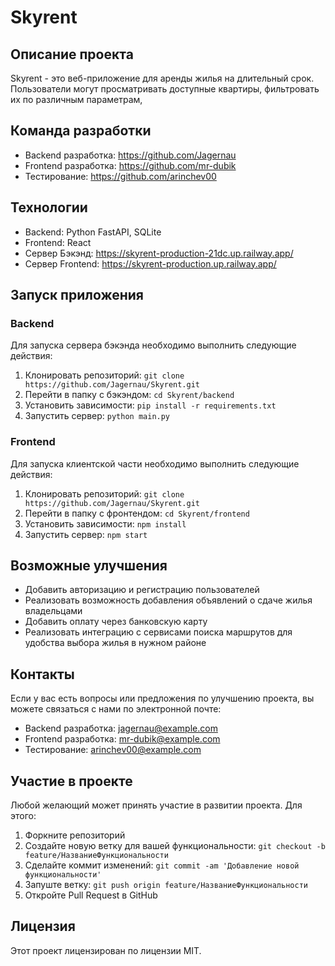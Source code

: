  
# Skyrent

## Описание проекта

Skyrent - это веб-приложение для аренды жилья на длительный срок. Пользователи могут просматривать доступные квартиры, фильтровать их по различным параметрам,

## Команда разработки

- Backend разработка: https://github.com/Jagernau
- Frontend разработка: https://github.com/mr-dubik
- Тестирование: https://github.com/arinchev00

## Технологии

- Backend: Python FastAPI, SQLite
- Frontend: React
- Сервер Бэкэнд: https://skyrent-production-21dc.up.railway.app/
- Сервер Frontend: https://skyrent-production.up.railway.app/

## Запуск приложения

### Backend

Для запуска сервера бэкэнда необходимо выполнить следующие действия:

1. Клонировать репозиторий: `git clone https://github.com/Jagernau/Skyrent.git`
2. Перейти в папку с бэкэндом: `cd Skyrent/backend`
3. Установить зависимости: `pip install -r requirements.txt`
4. Запустить сервер: `python main.py`

### Frontend

Для запуска клиентской части необходимо выполнить следующие действия:

1. Клонировать репозиторий: `git clone https://github.com/Jagernau/Skyrent.git`
2. Перейти в папку с фронтендом: `cd Skyrent/frontend`
3. Установить зависимости: `npm install`
4. Запустить сервер: `npm start`

## Возможные улучшения

- Добавить авторизацию и регистрацию пользователей
- Реализовать возможность добавления объявлений о сдаче жилья владельцами
- Добавить оплату через банковскую карту
- Реализовать интеграцию с сервисами поиска маршрутов для удобства выбора жилья в нужном районе

## Контакты

Если у вас есть вопросы или предложения по улучшению проекта, вы можете связаться с нами по электронной почте:

- Backend разработка: jagernau@example.com
- Frontend разработка: mr-dubik@example.com
- Тестирование: arinchev00@example.com

## Участие в проекте

Любой желающий может принять участие в развитии проекта. Для этого:

1. Форкните репозиторий
2. Создайте новую ветку для вашей функциональности: `git checkout -b feature/НазваниеФункциональности`
3. Сделайте коммит изменений: `git commit -am 'Добавление новой функциональности'`
4. Запуште ветку: `git push origin feature/НазваниеФункциональности`
5. Откройте Pull Request в GitHub

## Лицензия

Этот проект лицензирован по лицензии MIT.


